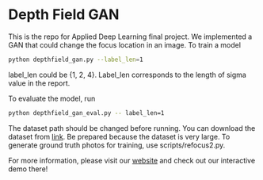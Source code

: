 # Depth Field GAN

This is the repo for Applied Deep Learning final project. We implemented a GAN that could change the focus location in an image.
To train a model
```bash
python depthfield_gan.py --label_len=1
```
label_len could be {1, 2, 4}.
Label_len corresponds to the length of sigma value in the report.

To evaluate the model, run
```bash
python depthfield_gan_eval.py -- label_len=1
```

The dataset path should be changed before running. You can download the dataset from [link](https://github.com/pratulsrinivasan/Local_Light_Field_Synthesis).
Be prepared because the dataset is very large. To generate ground truth photos for training, use scripts/refocus2.py.

For more information, please visit our [website](https://adl-project.herokuapp.com/) and check out our interactive demo there!
